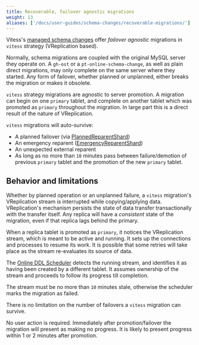 ```yaml
---
title: Recoverable, failover agnostic migrations
weight: 13
aliases: ['/docs/user-guides/schema-changes/recoverable-migrations/']
---
```


Vitess's [managed schema changes](../managed-online-schema-changes/) offer _failover agnostic_ migrations in `vitess` strategy (VReplication based).

Normally, schema migrations are coupled with the original MySQL server they operate on. A `gh-ost` or a `pt-online-schema-change`, as well as plain direct migrations, may only complete on the same server where they started. Any form of failover, whether planned or unplanned, either breaks the migration or makes it obsolete.

`vitess` strategy migrations are agnostic to server promotion. A migration can begin on one `primary` tablet, and complete on another tablet which was promoted as `primary` throughout the migration. In large part this is a direct result of the nature of VReplication. 

`vitess` migrations will auto-survive:

- A planned failover (via [PlannedReparentShard](../../configuration-advanced/reparenting/#plannedreparentshard-planned-reparenting))
- An emergency reparent ([EmergencyReparentShard](../../configuration-advanced/reparenting/#emergencyreparentshard-emergency-reparenting))
- An unexpected external reparent
- As long as no more than `10` minutes pass between failure/demotion of previous `primary` tablet and the promotion of the new `primary` tablet. 

## Behavior and limitations

Whether by planned operation or an unplanned failure, a `vitess` migration's VReplication stream is interrupted while copying/applying data. VReplication's mechanism persists the state of data transfer transactionally with the transfer itself. Any replica will have a _consistent_ state of the migration, even if that replica lags behind the primary.

When a replica tablet is promoted as `primary`, it notices the VReplication stream, which is meant to be active and running. It sets up the connections and processes to resume its work. It is possible that some retries will take place as the stream re-evaluates its source of data.

The [Online DDL Scheduler](../../../design-docs/online-ddl/scheduler) detects the running stream, and identifies it as having been created by a different tablet. It assumes ownership of the stream and proceeds to follow its progress till completion.

The stream must be no more than `10` minutes stale, otherwise the scheduler marks the migration as failed.

There is no limitation on the number of failovers a `vitess` migration can survive.

No user action is required. Immediately after promotion/failover the migration will present as making no progress. It is likely to present progress within 1 or 2 minutes after promotion.
